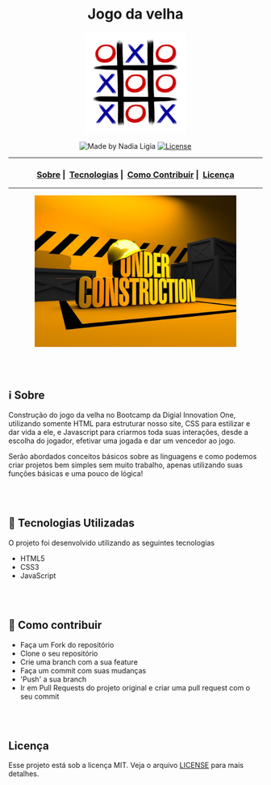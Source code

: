 <h1 align="center">Jogo da velha</h1>

<p align="center">
  <img src="jogo-da-velha.png" width=200>
</p>


<p align="center">
  <img alt="Made by Nadia Ligia" src="https://img.shields.io/badge/made%20by-Nadia%20Ligia-informational">
  
  <a href="license.md">
  <img alt="License" src="https://img.shields.io/badge/License-MIT-informational">
  </a>
</p>

___

<h3 align="center">
  <a href="#information_source-sobre">Sobre</a>&nbsp;|&nbsp;
  <a href="#rocket-tecnologias-utilizadas">Tecnologias</a>&nbsp;|&nbsp;
  <a href="#link-como-contribuir">Como Contribuir</a>&nbsp;|&nbsp;
  <a href="#licença">Licença</a>
</h3>

___

<p align="center">
  <img src="under-construction.jpg" width="400">
</p>

<br>
<br>

## :information_source: Sobre

 Construção do jogo da velha no Bootcamp da Digial Innovation One, utilizando somente HTML para estruturar nosso site, CSS para estilizar e dar vida a ele, e Javascript para criarmos toda suas interações, desde a escolha do jogador, efetivar uma jogada e dar um vencedor ao jogo. 
 
 Serão abordados conceitos básicos sobre as linguagens e como podemos criar projetos bem simples sem muito trabalho, apenas utilizando suas funções básicas e uma pouco de lógica!

<br>
<br>

## :rocket: Tecnologias Utilizadas 

O projeto foi desenvolvido utilizando as seguintes tecnologias

- HTML5
- CSS3
- JavaScript

<br>
<br>

## :link: Como contribuir 

- Faça um Fork do repositório
- Clone o seu repositório
- Crie uma branch com a sua feature
- Faça um commit com suas mudanças
- 'Push' a sua branch
- Ir em Pull Requests do projeto original e criar uma pull request com o seu commit

<br>
<br>

## Licença 

Esse projeto está sob a licença MIT. Veja o arquivo [LICENSE](LICENSE) para mais detalhes.